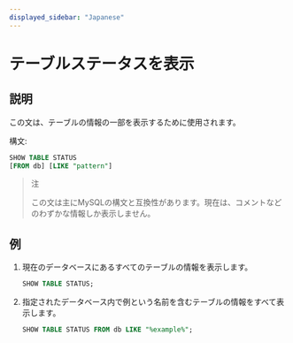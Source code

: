 ```yaml
---
displayed_sidebar: "Japanese"
---
```


# テーブルステータスを表示

## 説明

この文は、テーブルの情報の一部を表示するために使用されます。

構文:

```sql
SHOW TABLE STATUS
[FROM db] [LIKE "pattern"]
```

> 注
>
> この文は主にMySQLの構文と互換性があります。現在は、コメントなどのわずかな情報しか表示しません。

## 例

1. 現在のデータベースにあるすべてのテーブルの情報を表示します。

    ```SQL
    SHOW TABLE STATUS;
    ```

2. 指定されたデータベース内で例という名前を含むテーブルの情報をすべて表示します。

    ```SQL
    SHOW TABLE STATUS FROM db LIKE "%example%";
    ```